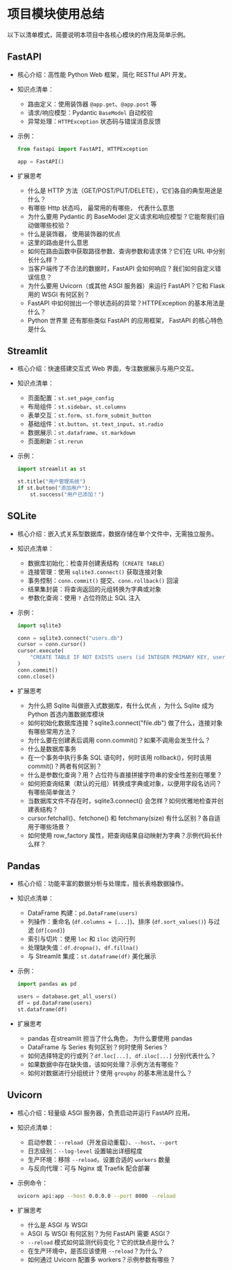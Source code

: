 # 项目模块使用总结

以下以清单模式，简要说明本项目中各核心模块的作用及简单示例。

## FastAPI

- 核心介绍：高性能 Python Web 框架，简化 RESTful API 开发。
- 知识点清单：
  - 路由定义：使用装饰器 `@app.get`、`@app.post` 等
  - 请求/响应模型：Pydantic `BaseModel` 自动校验
  - 异常处理：`HTTPException` 状态码与错误消息反馈
- 示例：

  ```python
  from fastapi import FastAPI, HTTPException

  app = FastAPI()
  ```

- 扩展思考
  - 什么是 HTTP 方法（GET/POST/PUT/DELETE），它们各自的典型用途是什么？
  - 有哪些 Http 状态吗， 最常用的有哪些， 代表什么意思
  - 为什么要用 Pydantic 的 BaseModel 定义请求和响应模型？它能帮我们自动做哪些校验？
  - 什么是装饰器， 使用装饰器的优点
  - 这里的路由是什么意思
  - 如何在路由函数中获取路径参数、查询参数和请求体？它们在 URL 中分别长什么样？
  - 当客户端传了不合法的数据时，FastAPI 会如何响应？我们如何自定义错误信息？
  - 为什么要用 Uvicorn（或其他 ASGI 服务器）来运行 FastAPI？它和 Flask 用的 WSGI 有何区别？
  - FastAPI 中如何抛出一个带状态码的异常？HTTPException 的基本用法是什么？
  - Python 世界里 还有那些类似 FastAPI 的应用框架， FastAPI 的核心特色是什么

## Streamlit

- 核心介绍：快速搭建交互式 Web 界面，专注数据展示与用户交互。
- 知识点清单：
  - 页面配置：`st.set_page_config`
  - 布局组件：`st.sidebar`、`st.columns`
  - 表单交互：`st.form`、`st.form_submit_button`
  - 基础组件：`st.button`、`st.text_input`、`st.radio`
  - 数据展示：`st.dataframe`、`st.markdown`
  - 页面刷新：`st.rerun`
- 示例：

  ```python
  import streamlit as st

  st.title("用户管理系统")
  if st.button("添加用户"):
      st.success("用户已添加！")
  ```

## SQLite

- 核心介绍：嵌入式关系型数据库，数据存储在单个文件中，无需独立服务。
- 知识点清单：
  - 数据库初始化：检查并创建表结构（`CREATE TABLE`）
  - 连接管理：使用 `sqlite3.connect()` 获取连接对象
  - 事务控制：`conn.commit()` 提交、`conn.rollback()` 回滚
  - 结果集封装：将查询返回的元组转换为字典或对象
  - 参数化查询：使用 `?` 占位符防止 SQL 注入
- 示例：

  ```python
  import sqlite3

  conn = sqlite3.connect("users.db")
  cursor = conn.cursor()
  cursor.execute(
      "CREATE TABLE IF NOT EXISTS users (id INTEGER PRIMARY KEY, username TEXT, email TEXT)"
  )
  conn.commit()
  conn.close()
  ```

- 扩展思考
  - 为什么把 Sqlite 叫做嵌入式数据库，有什么优点 ，为什么 Sqlite 成为 Python 首选内置数据库模块
  - 如何初始化数据库连接？sqlite3.connect("file.db") 做了什么，连接对象有哪些常用方法？
  - 为什么要在创建表后调用 conn.commit()？如果不调用会发生什么？
  - 什么是数据库事务
  - 在一个事务中执行多条 SQL 语句时，何时该用 rollback()，何时该用 commit()？两者有何区别？
  - 什么是参数化查询？用 ? 占位符与直接拼接字符串的安全性差别在哪里？
  - 如何把查询结果（默认的元组）转换成字典或对象，以便用字段名访问？有哪些简单做法？
  - 当数据库文件不存在时，sqlite3.connect() 会怎样？如何优雅地检查并创建表结构？
  - cursor.fetchall()、fetchone() 和 fetchmany(size) 有什么区别？各自适用于哪些场景？
  - 如何使用 row_factory 属性，把查询结果自动映射为字典？示例代码长什么样？

## Pandas

- 核心介绍：功能丰富的数据分析与处理库，擅长表格数据操作。
- 知识点清单：
  - DataFrame 构建：`pd.DataFrame(users)`
  - 列操作：重命名 (`df.columns = [...]`)、排序 (`df.sort_values()`) 与过滤 (`df[cond]`)
  - 索引与切片：使用 `loc` 和 `iloc` 访问行列
  - 处理缺失值：`df.dropna()`、`df.fillna()`
  - 与 Streamlit 集成：`st.dataframe(df)` 美化展示
- 示例：

  ```python
  import pandas as pd

  users = database.get_all_users()
  df = pd.DataFrame(users)
  st.dataframe(df)
  ```

- 扩展思考
  - pandas 在streamlit 担当了什么角色， 为什么要使用 pandas 
  - DataFrame 与 Series 有何区别？何时使用 Series？
  - 如何选择特定的行或列？`df.loc[...], df.iloc[...]` 分别代表什么？
  - 如果数据中存在缺失值，该如何处理？示例方法有哪些？
  - 如何对数据进行分组统计？使用 `groupby` 的基本用法是什么？

## Uvicorn

- 核心介绍：轻量级 ASGI 服务器，负责启动并运行 FastAPI 应用。
- 知识点清单：
  - 启动参数：`--reload`（开发自动重载）、`--host`、`--port`
  - 日志级别：`--log-level` 设置输出详细程度
  - 生产环境：移除 `--reload`，设置合适的 `workers` 数量
  - 与反向代理：可与 Nginx 或 Traefik 配合部署
- 示例命令：

  ```bash
  uvicorn api:app --host 0.0.0.0 --port 8000 --reload
  ```

- 扩展思考
  - 什么是 ASGI 与 WSGI
  - ASGI 与 WSGI 有何区别？为何 FastAPI 需要 ASGI？
  - `--reload` 模式如何监测代码变化？它的优缺点是什么？
  - 在生产环境中，是否应该使用 `--reload`？为什么？
  - 如何通过 Uvicorn 配置多 workers？示例参数有哪些？

